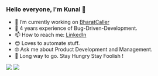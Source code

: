 ### Hello everyone, I'm Kunal 👋

- 🔭 I’m currently working on [BharatCaller](https://play.google.com/store/apps/details?id=com.bharatcallerapp.callerid)
- 🌱 4 years experience of Bug-Driven-Development.
- 📫 How to reach me: [LinkedIn](https://bit.ly/3dO4e9C)
- 😍 Loves to automate stuff.
- 🤓 Ask me about Product Development and Management.
- 🏃 Long way to go. Stay Hungry Stay Foolish !


![](https://github-readme-stats.vercel.app/api?username=kunalapk&show_icons=true&count_private=true&line_height=40)
![](https://github-readme-stats.vercel.app/api/top-langs/?username=kunalapk&hide=html)
